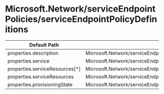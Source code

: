 # Microsoft.Network/serviceEndpointPolicies/serviceEndpointPolicyDefinitions

| Default Path | Alias |
|---|---|
| properties.description | Microsoft.Network/serviceEndpointPolicies/serviceEndpointPolicyDefinitions/description |
| properties.service | Microsoft.Network/serviceEndpointPolicies/serviceEndpointPolicyDefinitions/service |
| properties.serviceResources[*] | Microsoft.Network/serviceEndpointPolicies/serviceEndpointPolicyDefinitions/serviceResources[*] |
| properties.serviceResources | Microsoft.Network/serviceEndpointPolicies/serviceEndpointPolicyDefinitions/serviceResources |
| properties.provisioningState | Microsoft.Network/serviceEndpointPolicies/serviceEndpointPolicyDefinitions/provisioningState |

